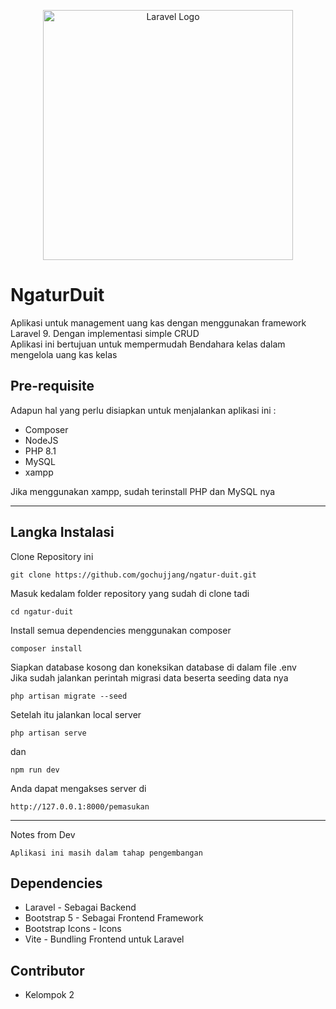 <p align="center"><a href="https://laravel.com" target="_blank"><img src="https://raw.githubusercontent.com/laravel/art/master/logo-lockup/5%20SVG/2%20CMYK/1%20Full%20Color/laravel-logolockup-cmyk-red.svg" width="400" alt="Laravel Logo"></a></p>

# NgaturDuit

Aplikasi untuk management uang kas dengan menggunakan framework Laravel 9. Dengan implementasi simple CRUD\
Aplikasi ini bertujuan untuk mempermudah Bendahara kelas dalam mengelola uang kas kelas

## Pre-requisite
Adapun hal yang perlu disiapkan untuk menjalankan aplikasi ini :
- Composer
- NodeJS
- PHP 8.1
- MySQL 
- xampp

Jika menggunakan xampp, sudah terinstall PHP dan MySQL nya

___

## Langka Instalasi
Clone Repository ini
```
git clone https://github.com/gochujjang/ngatur-duit.git
```
Masuk kedalam folder repository yang sudah di clone tadi
```
cd ngatur-duit
```
Install semua dependencies menggunakan composer
```
composer install
```
Siapkan database kosong dan koneksikan database di dalam file .env\
Jika sudah jalankan perintah migrasi data beserta seeding data nya
```
php artisan migrate --seed
```
Setelah itu jalankan local server
```
php artisan serve
```
dan
```
npm run dev
```
Anda dapat mengakses server di 
```
http://127.0.0.1:8000/pemasukan
```

---
Notes from Dev
```
Aplikasi ini masih dalam tahap pengembangan
```
## Dependencies
- Laravel - Sebagai Backend
- Bootstrap 5 - Sebagai Frontend Framework
- Bootstrap Icons - Icons
- Vite - Bundling Frontend untuk Laravel

## Contributor
- Kelompok 2